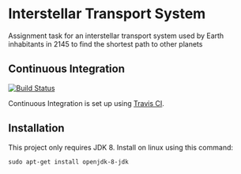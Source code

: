 # Interstellar Transport System

Assignment task for an interstellar transport system used by Earth inhabitants in 2145 to find the shortest path to other planets

## Continuous Integration
[![Build Status](https://travis-ci.org/nieldw/parental-control-service.svg?branch=master)](https://travis-ci.org/nieldw/parental-control-service)

Continuous Integration is set up using [Travis CI](https://travis-ci.org/kapeshifk/InterstellarTransportSystem).

## Installation
This project only requires JDK 8. Install on linux using this command:

    sudo apt-get install openjdk-8-jdk
